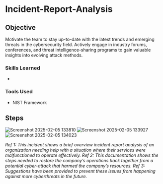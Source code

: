 # Incident-Report-Analysis

## Objective

Motivate the team to stay up-to-date with the latest trends and emerging threats in the cybersecurity field. Actively engage in industry forums, conferences, and threat intelligence-sharing programs to gain valuable insights into evolving attack methods.

### Skills Learned

- 

### Tools Used

- NIST Framework 

## Steps

![Screenshot 2025-02-05 133810](https://github.com/user-attachments/assets/1896672a-e397-4720-a5fc-7e5a06540bec)
![Screenshot 2025-02-05 133927](https://github.com/user-attachments/assets/4129e2f7-df6f-4ba2-a252-69e5615226e4)
![Screenshot 2025-02-05 134023](https://github.com/user-attachments/assets/ca3938cc-6b18-4647-bbf0-b5b29d8bec25)


*Ref 1: This incident shows a brief overview incident report analysis of an organization needing help with a situation where their services were malfunctioned to operate effectively.*
*Ref 2: This documentation shows the steps needed to restore the company’s operations back together from a potential cyber-attack that harmed the company’s resources.*
*Ref 3: Suggestions have been provided to prevent these issues from happening against more cyberthreats in the future.*


